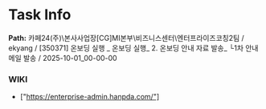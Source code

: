 # Task Info

**Path:** 카페24(주)\본사사업장\[CG]MI본부\비즈니스센터\엔터프라이즈코칭2팀 / ekyang / [350371] 온보딩 실행 _ 온보딩 실행_ 2. 온보딩 안내 자료 발송_ └1차 안내 메일 발송 / 2025-10-01_00-00-00

### WIKI
- ["https://enterprise-admin.hanpda.com/"]

